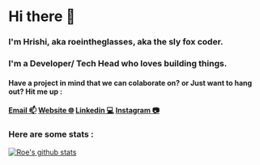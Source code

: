 # Hi there 👋
### I'm Hrishi, aka roeintheglasses, aka the sly fox coder. 
### I'm a Developer/ Tech Head who loves building things.
#### Have a project in mind that we can colaborate on? or Just want to hang out? Hit me up :
#### [Email 📫](mailto:hrkjangir@gmail.com) [Website 🌐](https://roeintheglasses.github.io) [Linkedin 💻](https://www.linkedin.com/in/hrishikesh-jangir) [Instagram 📷](https://www.instagram.com/roewuzhere/)







### Here are some stats  :
[![Roe's github stats](https://github-readme-stats.vercel.app/api?username=roeintheglasses)](https://github.com/anuraghazra/github-readme-stats)

<!--
**roeintheglasses/roeintheglasses** is a ✨ _special_ ✨ repository because its `README.md` (this file) appears on your GitHub profile.
( Also, None of them indicate my skill level, language prefrences or anything remotely similar. They just show which languages I use most to build stuff on github.)

Here are some ideas to get you started:

- 🔭 I’m currently working on ...
- 🌱 I’m currently learning ...
- 👯 I’m looking to collaborate on ...
- 🤔 I’m looking for help with ...
- 💬 Ask me about ...
- 📫 How to reach me: ...
- 😄 Pronouns: ...
- ⚡ Fun fact: ...
-->
